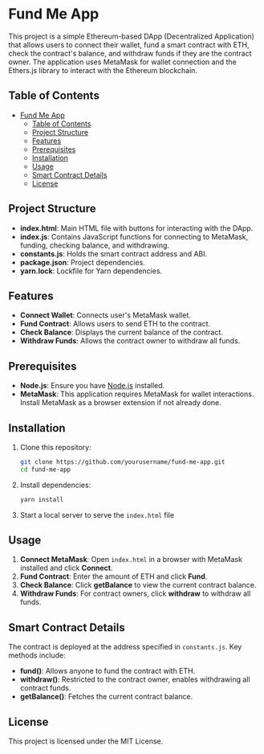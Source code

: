 # Fund Me App

This project is a simple Ethereum-based DApp (Decentralized Application) that allows users to connect their wallet, fund a smart contract with ETH, check the contract's balance, and withdraw funds if they are the contract owner. The application uses MetaMask for wallet connection and the Ethers.js library to interact with the Ethereum blockchain.

## Table of Contents

-   [Fund Me App](#fund-me-app)
    -   [Table of Contents](#table-of-contents)
    -   [Project Structure](#project-structure)
    -   [Features](#features)
    -   [Prerequisites](#prerequisites)
    -   [Installation](#installation)
    -   [Usage](#usage)
    -   [Smart Contract Details](#smart-contract-details)
    -   [License](#license)

## Project Structure

-   **index.html**: Main HTML file with buttons for interacting with the DApp.
-   **index.js**: Contains JavaScript functions for connecting to MetaMask, funding, checking balance, and withdrawing.
-   **constants.js**: Holds the smart contract address and ABI.
-   **package.json**: Project dependencies.
-   **yarn.lock**: Lockfile for Yarn dependencies.

## Features

-   **Connect Wallet**: Connects user's MetaMask wallet.
-   **Fund Contract**: Allows users to send ETH to the contract.
-   **Check Balance**: Displays the current balance of the contract.
-   **Withdraw Funds**: Allows the contract owner to withdraw all funds.

## Prerequisites

-   **Node.js**: Ensure you have [Node.js](https://nodejs.org/) installed.
-   **MetaMask**: This application requires MetaMask for wallet interactions. Install MetaMask as a browser extension if not already done.

## Installation

1. Clone this repository:

    ```bash
    git clone https://github.com/yourusername/fund-me-app.git
    cd fund-me-app

    ```

2. Install dependencies:
    ```bash
    yarn install
    ```
3. Start a local server to serve the `index.html` file

## Usage

1. **Connect MetaMask**: Open `index.html` in a browser with MetaMask installed and click **Connect**.
2. **Fund Contract**: Enter the amount of ETH and click **Fund**.
3. **Check Balance**: Click **getBalance** to view the current contract balance.
4. **Withdraw Funds**: For contract owners, click **withdraw** to withdraw all funds.

## Smart Contract Details

The contract is deployed at the address specified in `constants.js`. Key methods include:

-   **fund()**: Allows anyone to fund the contract with ETH.
-   **withdraw()**: Restricted to the contract owner, enables withdrawing all contract funds.
-   **getBalance()**: Fetches the current contract balance.

## License

This project is licensed under the MIT License.
